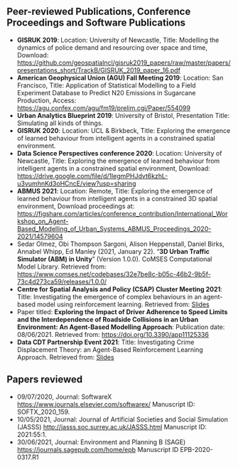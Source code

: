 ## Peer-reviewed Publications, Conference Proceedings and Software Publications


- **GISRUK 2019**: Location: University of Newcastle, Title: Modelling the dynamics of police demand and resourcing over space and time, Download: https://github.com/geospatialncl/gisruk2019_papers/raw/master/papers/presentations_short/TrackB/GISRUK_2019_paper_16.pdf
- **American Geophysical Union (AGU) Fall Meeting 2019**: Location: San Francisco, Title: Application of Statistical Modelling to a Field Experiment Database to Predict N20 Emissions in Sugarcane Production, Access: https://agu.confex.com/agu/fm19/prelim.cgi/Paper/554099 
- **Urban Analytics Blueprint 2019**: University of Bristol, Presentation Title: Simulating all kinds of things.
- **GISRUK 2020**: Location: UCL & Birkbeck, Title: Exploring the emergence of learned behaviour from intelligent agents in a constrained spatial environment.
- **Data Science Perspectives conference 2020**: Location: University of Newcastle, Title: Exploring the emergence of learned behaviour from intelligent agents in a constrained spatial environment, Download: https://drive.google.com/file/d/1legmPHJdvt6kzhL-u3vumhnKd3oHCncE/view?usp=sharing
- **ABMUS 2021**: Location: Remote, Title: Exploring the emergence of learned behaviour from intelligent agents in a constrained 3D spatial environment, Download proceedings at: https://figshare.com/articles/conference_contribution/International_Workshop_on_Agent-Based_Modelling_of_Urban_Systems_ABMUS_Proceedings_2020-2021/14579604
- Sedar Olmez, Obi Thompson Sargoni, Alison Heppenstall, Daniel Birks, Annabel Whipp, Ed Manley (2021, January 22). “**3D Urban Traffic Simulator (ABM) in Unity**” (Version 1.0.0). CoMSES Computational Model Library. Retrieved from: https://www.comses.net/codebases/32e7be8c-b05c-46b2-9b5f-73c4d273ca59/releases/1.0.0/
- **Centre for Spatial Analysis and Policy (CSAP) Cluster Meeting 2021**: Title: Investigating the emergence of complex behaviours in an agent-based model using reinforcement learning. Retrieved from: <a href="https://github.com/SedarOlmez94/sedarolmez.git.io/blob/master/sedar_olmez_CSAP2021.pdf" target="_blank">Slides</a>
- Paper titled: **Exploring the Impact of Driver Adherence to Speed Limits and the Interdependence of Roadside Collisions in an Urban Environment: An Agent-Based Modelling Approach**: Publication date: 08/06/2021. Retrieved from: https://doi.org/10.3390/app11125336
- **Data CDT Partnership Event 2021**: Title: Investigating Crime Displacement Theory: an Agent-Based Reinforcement Learning Approach. Retrieved from: <a href="https://github.com/SedarOlmez94/sedarolmez.git.io/blob/master/CDT_partner_event_Sedar.pdf" target="_blank">Slides</a>


## Papers reviewed
- 09/07/2020, Journal: SoftwareX https://www.journals.elsevier.com/softwarex/ Manuscript ID: SOFTX_2020_159.
- 10/05/2021, Journal: Journal of Artificial Societies and Social Simulation (JASSS) http://jasss.soc.surrey.ac.uk/JASSS.html Manuscript ID: 2021:55:1.
- 30/06/2021, Journal: Environment and Planning B (SAGE) https://journals.sagepub.com/home/epb Manuscript ID EPB-2020-0317.R1
